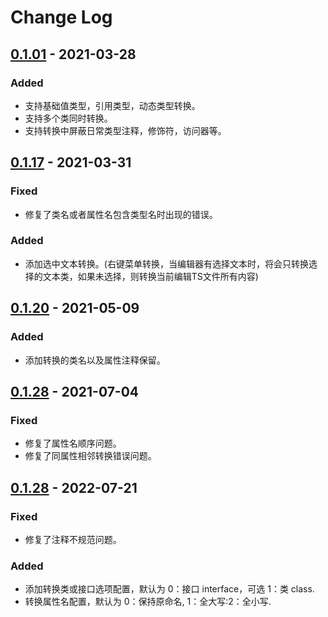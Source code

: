 # Change Log

## [0.1.01] - 2021-03-28
### Added
- 支持基础值类型，引用类型，动态类型转换。
- 支持多个类同时转换。
- 支持转换中屏蔽日常类型注释，修饰符，访问器等。

## [0.1.17] - 2021-03-31
### Fixed
- 修复了类名或者属性名包含类型名时出现的错误。
### Added
- 添加选中文本转换。(右键菜单转换，当编辑器有选择文本时，将会只转换选择的文本类，如果未选择，则转换当前编辑TS文件所有内容)

## [0.1.20] - 2021-05-09
### Added
- 添加转换的类名以及属性注释保留。

## [0.1.28] - 2021-07-04
### Fixed
- 修复了属性名顺序问题。
- 修复了同属性相邻转换错误问题。

## [0.1.28] - 2022-07-21
### Fixed
- 修复了注释不规范问题。
### Added
- 添加转换类或接口选项配置，默认为 0：接口 interface，可选 1：类 class.
- 转换属性名配置，默认为 0：保持原命名, 1：全大写:2：全小写.

[Beta]: https://github.com/git102347501/CSharp-Convert-TS/compare/v0.0.01...HEAD
[0.1.01]: https://github.com/git102347501/CSharp-Convert-TS/compare/v0.0.01...v0.1.01
[0.1.17]: https://github.com/git102347501/CSharp-Convert-TS/compare/v0.1.01...v0.1.17
[0.1.20]: https://github.com/git102347501/CSharp-Convert-TS/compare/v0.1.17...v0.1.20
[0.1.28]: https://github.com/git102347501/CSharp-Convert-TS/compare/v0.1.20...v0.1.28
[0.1.29]: https://github.com/git102347501/CSharp-Convert-TS/compare/v0.1.20...v0.1.29
